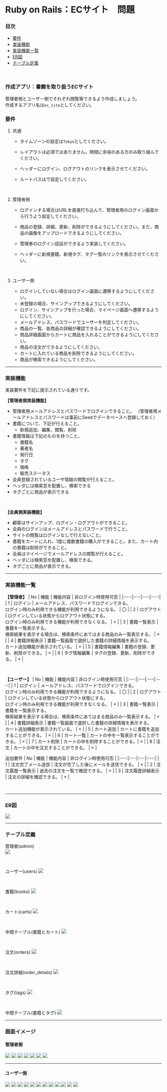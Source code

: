 # Ruby on Rails：ECサイト　問題

### 目次
 - [要件](#要件)
 - [実装機能](#実装機能)
 - [実装機能一覧](#実装機能一覧)
 - [ER図](#er図)
 - [テーブル定義](#テーブル定義)

<br />

### 作成アプリ：書籍を取り扱うECサイト  

管理者側とユーザー側でそれぞれ閲覧等できるよう作成しましょう。  
作成するアプリ名は`ec_site`としてください。  
 
 
### 要件  

1. 共通
   + タイムゾーンの設定は`Tokyo`としてください。  
   + レイアウトは必須ではありません。時間に余裕のある方のみ取り組んでください。
   + ヘッダーにログイン、ログアウトのリンクを表示させてください。
   + ルートパスはで設定してください。  

     <br>

1. 管理者側  
   + ログインする場合はURLを直接打ち込んで、管理者用のログイン画面から行うよう設定してください。  
   + 商品の登録、詳細、更新、削除ができるようにしてください。また、商品の画像をアップロードできるようにしてください。  
   + 管理者のログイン認証ができるよう実装してください。  
   + ヘッダーに新規書籍、新規タグ、タグ一覧のリンクを表示させてください。

     <br>
    
1. ユーザー側  
   + ログインしていない場合はログイン画面に遷移するようにしてください。  
   + 未登録の場合、サインアップできるようにしてください。  
   + ログイン、サインアップを行った場合、マイページ画面へ遷移するようにしてください。  
   + メールアドレス、パスワードでユーザーを判定してください。  
   + 商品の一覧、各商品の詳細が確認できるようにしてください。    
   + 商品詳細画面からカートに商品を入れることができるようにしてください。  
   + 商品の注文ができるようにしてください。  
   + カートに入れている商品を削除できるようにしてください。  
   + 商品が検索できるようにしてください。  

       
---

### 実装機能
実装要件を下記に提示されている通りです。  

__【管理者側実装機能】__
+ 管理者用メールアドレスとパスワードでログインできること。
（管理者用メールアドレスとパスワードは事前にSeedでデータベースへ登録しておく）
+ 書籍について、下記が行えること。
   + 新規追加、編集、閲覧、削除
+ 書籍情報は下記のものを持つこと。
   + 書籍名
   + 著者名
   + 発行日
   + タグ
   + 価格
   + 販売ステータス
+ 会員登録されているユーザ情報の閲覧が行えること。
+ ヘッダには検索窓を配置し、検索できる
+ タグごとに商品が表示できる

<br>

__【会員側実装機能】__
+ 顧客はサインアップ、ログイン・ログアウトができること。
+ 会員のログインはメールアドレスとパスワードで行うこと。
+ サイトの閲覧はログインなしで行えないこと。
+ 書籍をカートに入れ、1度に複数書籍の購入ができること。また、カート内の書籍は削除ができること。
+ 会員はマイページでメールアドレスの閲覧が行えること。
+ ヘッダには検索窓を配置し、検索できる。
+ タグごとに商品が表示できる。

---

### 実装機能一覧  

 __【管理者】__
 | No | 機能 | 機能内容 | 非ログイン時使用可否 |
 |:---:|:---|:---|:---:|
 | 1 | ログイン | メールアドレス、パスワードでログインできる。<br>ログイン時のみ利用できる機能が利用できるようになる。 | 〇 |
 | 2 | ログアウト | ログインしている状態からログアウト状態にする。<br>ログイン時のみ利用できる機能が利用できなくなる。 | × |
 | 3 | 書籍一覧表示 | 書籍を一覧表示する。<br>検索結果を表示する場合は、検索条件にあてはまる商品のみ一覧表示する。 | × |
 | 4 | 書籍詳細表示 | 書籍一覧画面で選択した書籍の詳細情報を表示する。<br>カート追加機能が表示されている。 | × |
 | 5 | 書籍情報編集 | 書籍の登録、更新、削除ができる。 | × |
 | 6 | タグ情報編集 | タグの登録、更新、削除ができる。 | × |

 <br>

 __【ユーザー】__
 | No | 機能 | 機能内容 | 非ログイン時使用可否 |
 |:---:|:---|:---|:---:|
 | 1 | ログイン | メールアドレス、パスワードでログインできる。<br>ログイン時のみ利用できる機能が利用できるようになる。 | 〇 |
 | 2 | ログアウト | ログインしている状態からログアウト状態にする。<br>ログイン時のみ利用できる機能が利用できなくなる。 | × |
 | 3 | 書籍一覧表示 | 書籍を一覧表示する。<br>検索結果を表示する場合は、検索条件にあてはまる商品のみ一覧表示する。 | × |
 | 4 | 書籍詳細表示 | 書籍一覧画面で選択した書籍の詳細情報を表示する。<br>カート追加機能が表示されている。 | × |
 | 5 | カート追加 | カートに書籍を追加することができる。 | × |
 | 6 | カート一覧 | カートの中を一覧表示することができる。 | × |
 | 7 | カート削除 | カートの中を削除することができる。| × |
 | 8 | 注文 | カートの中を注文することができる。 | × |


 追加要件
 | No | 機能 | 機能内容 | 非ログイン時使用可否 |
 |:---:|:---|:---|:---:|
 | 1 | 注文完了メール送信 | 注文が完了した後にメールを送信できる。 | × |
 | 2 | 注文履歴一覧表示 | 過去の注文を一覧で確認できる。 | × |
 | 3 | 注文履歴詳細表示 | 注文の詳細を確認できる。 | × |

<br>

---

### ER図  

<img src="images/RoR_ECサイト_問題/ER図.png" >  

<br>

---

### テーブル定義  

管理者(admin)  
<img src="images/RoR_ECサイト_問題/テーブル定義_admin.png" >

  <br>



ユーザー(users)
<img src="images/RoR_ECサイト_問題/テーブル定義_users.png" >

  <br>



書籍(books)
<img src="images/RoR_ECサイト_問題/テーブル定義_books.png" >

  <br>



カート(carts)
<img src="images/RoR_ECサイト_問題/テーブル定義_carts.png" >

  <br>



中間テーブル(書籍とカート)
<img src="images/RoR_ECサイト_問題/テーブル定義_line_items.png" >

  <br>


注文(orders)
<img src="images/RoR_ECサイト_問題/テーブル定義_orders.png" >

  <br>



注文詳細(order_details)
<img src="images/RoR_ECサイト_問題/テーブル定義_order_details.png" >

   <br>



タグ(tags)
<img src="images/RoR_ECサイト_問題/テーブル定義_tags.png" >

  <br>



中間テーブル(書籍とタグ)
<img src="images/RoR_ECサイト_問題/テーブル定義_taggings.png" >

---

### 画面イメージ

#### 管理者側
<img src="images/RoR_ECサイト_問題/管理者ログイン.png" >

<img src="images/RoR_ECサイト_問題/書籍一覧.png" >

<img src="images/RoR_ECサイト_問題/書籍新規登録.png" >

<img src="images/RoR_ECサイト_問題/書籍詳細.png" >

<img src="images/RoR_ECサイト_問題/書籍編集.png" >

<img src="images/RoR_ECサイト_問題/タグ一覧.png" >

<img src="images/RoR_ECサイト_問題/新規タグ.png" >

---

#### ユーザー側
<img src="images/RoR_ECサイト_問題/ユーザーログイン.png" >

<img src="images/RoR_ECサイト_問題/ユーザーサインアップ.png" >

<img src="images/RoR_ECサイト_問題/マイページ.png" >

<img src="images/RoR_ECサイト_問題/商品一覧.png" >

<img src="images/RoR_ECサイト_問題/商品詳細.png" >

<img src="images/RoR_ECサイト_問題/買い物かご空.png" >

<img src="images/RoR_ECサイト_問題/買い物かご.png" >

<img src="images/RoR_ECサイト_問題/買い物かご削除.png" >

<img src="images/RoR_ECサイト_問題/買い物かご削除後商品一覧.png" >

<img src="images/RoR_ECサイト_問題/注文画面.png" >

<img src="images/RoR_ECサイト_問題/注文確認画面.png" >

<img src="images/RoR_ECサイト_問題/注文完了画面.png" >